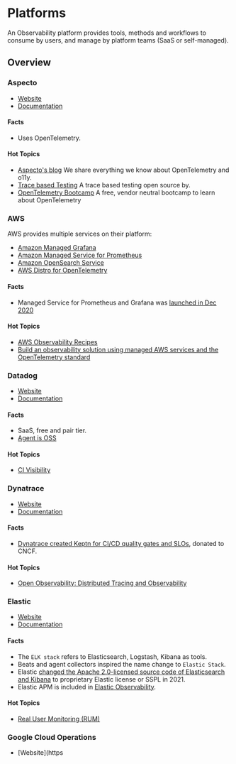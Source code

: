 # Platforms 

An Observability platform provides tools, methods and workflows to consume by users, and manage by platform teams (SaaS or self-managed).

## Overview

<!-- Keep it sorted alpha numeric. -->



### Aspecto 

- [Website](https://www.aspecto.io/)
- [Documentation](https://docs.asecpto.io/)

#### Facts

- Uses OpenTelemetry. 

#### Hot Topics 

- [Aspecto's blog](https://www.aspecto.io/blog/) We share everything we know about OpenTelemetry and o11y.
- [Trace based Testing](https://github.com/aspecto-io/malabi) A trace based testing open source by.
- [OpenTelemetry Bootcamp](https://www.aspecto.io/opentelemetry-bootcamp/) A free, vendor neutral bootcamp to learn about OpenTelemetry

### AWS

AWS provides multiple services on their platform: 

- [Amazon Managed Grafana](https://aws.amazon.com/grafana/)
- [Amazon Managed Service for Prometheus](https://aws.amazon.com/prometheus/)
- [Amazon OpenSearch Service](https://aws.amazon.com/opensearch-service/)
- [AWS Distro for OpenTelemetry](https://aws.amazon.com/otel/?otel-blogs.sort-by=item.additionalFields.createdDate&otel-blogs.sort-order=desc)

#### Facts

- Managed Service for Prometheus and Grafana was [launched in Dec 2020](https://twitter.com/rakyll/status/1338902037644206081)

#### Hot Topics 

- [AWS Observability Recipes](https://aws-observability.github.io/aws-o11y-recipes/)
- [Build an observability solution using managed AWS services and the OpenTelemetry standard](https://aws.amazon.com/blogs/mt/build-an-observability-solution-using-managed-aws-services-and-the-opentelemetry-standard/)

### Datadog 

- [Website](https://www.datadoghq.com/)
- [Documentation](https://docs.datadoghq.com/)

#### Facts

- SaaS, free and pair tier.
- [Agent is OSS](https://github.com/DataDog/datadog-agent)

#### Hot Topics 

- [CI Visibility](https://www.datadoghq.com/product/ci-cd-monitoring/)

### Dynatrace 

- [Website](https://www.dynatrace.com/)
- [Documentation](https://www.dynatrace.com/support/help)

#### Facts

- [Dynatrace created Keptn for CI/CD quality gates and SLOs](https://everyonecancontribute.com/post/2020-11-11-cafe-8-keptn/), donated to CNCF. 

#### Hot Topics 

- [Open Observability: Distributed Tracing and Observability](https://www.dynatrace.com/news/blog/open-observability-part-1-distributed-tracing-and-observability/)

### Elastic

- [Website](https://www.elastic.co/)
- [Documentation](https://www.elastic.co/guide/index.html)

#### Facts

- The `ELK stack` refers to Elasticsearch, Logstash, Kibana as tools. 
- Beats and agent collectors inspired the name change to `Elastic Stack`. 
- Elastic [changed the Apache 2.0-licensed source code of Elasticsearch and Kibana](https://www.elastic.co/pricing/faq/licensing) to proprietary Elastic license or SSPL in 2021. 
- Elastic APM is included in [Elastic Observability](https://www.elastic.co/observability). 

#### Hot Topics 

- [Real User Monitoring (RUM)](https://www.elastic.co/guide/en/apm/get-started/current/rum.html)

### Google Cloud Operations

- [Website](https